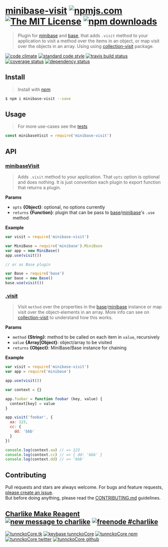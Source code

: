 # [minibase-visit][author-www-url] [![npmjs.com][npmjs-img]][npmjs-url] [![The MIT License][license-img]][license-url] [![npm downloads][downloads-img]][downloads-url] 

> Plugin for [minibase][] and [base][], that adds `.visit` method to your application to visit a method over the items in an object, or map visit over the objects in an array. Using using [collection-visit][] package.

[![code climate][codeclimate-img]][codeclimate-url] [![standard code style][standard-img]][standard-url] [![travis build status][travis-img]][travis-url] [![coverage status][coveralls-img]][coveralls-url] [![dependency status][david-img]][david-url]

## Install
> Install with [npm](https://www.npmjs.com/)

```sh
$ npm i minibase-visit --save
```

## Usage
> For more use-cases see the [tests](./test.js)

```js
const minibaseVisit = require('minibase-visit')
```

## API

### [minibaseVisit](index.js#L39)
> Adds `.visit` method to your application. That `opts` option is optional and does nothing. It is just convention each plugin to export function that returns a plugin.

**Params**

* `opts` **{Object}**: optional, no options currently    
* `returns` **{Function}**: plugin that can be pass to [base][]/[minibase][]'s `.use` method  

**Example**

```js
var visit = require('minibase-visit')

var MiniBase = require('minibase').MiniBase
var app = new MiniBase()
app.use(visit())

// or as Base plugin

var Base = require('base')
var base = new Base()
base.use(visit())
```

### [.visit](index.js#L84)
> Visit `method` over the properties in the [base][]/[minibase][] instance or map visit over the object-elements in an array. More info can see on [collection-visit][] to understand how this works.

**Params**

* `method` **{String}**: method to be called on each item in `value`, recursively    
* `value` **{Array|Object}**: object/array to be visited    
* `returns` **{Object}**: MiniBase/Base instance for chaining  

**Example**

```js
var visit = require('minibase-visit')
var app = require('minibase')

app.use(visit())

var context = {}

app.foobar = function foobar (key, value) {
  context[key] = value
}

app.visit('foobar', {
  aa: 123,
  cc: {
    dd: 'bbb'
  }
})

console.log(context.aa) // => 123
console.log(context.cc) // => { dd: 'bbb' }
console.log(context.dd) // => 'bbb'
```

## Contributing
Pull requests and stars are always welcome. For bugs and feature requests, [please create an issue](https://github.com/node-minibase/minibase-visit/issues/new).  
But before doing anything, please read the [CONTRIBUTING.md](./CONTRIBUTING.md) guidelines.

## [Charlike Make Reagent](http://j.mp/1stW47C) [![new message to charlike][new-message-img]][new-message-url] [![freenode #charlike][freenode-img]][freenode-url]

[![tunnckoCore.tk][author-www-img]][author-www-url] [![keybase tunnckoCore][keybase-img]][keybase-url] [![tunnckoCore npm][author-npm-img]][author-npm-url] [![tunnckoCore twitter][author-twitter-img]][author-twitter-url] [![tunnckoCore github][author-github-img]][author-github-url]

[base]: https://github.com/node-base/base
[collection-visit]: https://github.com/jonschlinkert/collection-visit
[minibase]: https://github.com/node-minibase/minibase

[npmjs-url]: https://www.npmjs.com/package/minibase-visit
[npmjs-img]: https://img.shields.io/npm/v/minibase-visit.svg?label=minibase-visit

[license-url]: https://github.com/node-minibase/minibase-visit/blob/master/LICENSE
[license-img]: https://img.shields.io/npm/l/minibase-visit.svg

[downloads-url]: https://www.npmjs.com/package/minibase-visit
[downloads-img]: https://img.shields.io/npm/dm/minibase-visit.svg

[codeclimate-url]: https://codeclimate.com/github/node-minibase/minibase-visit
[codeclimate-img]: https://img.shields.io/codeclimate/github/node-minibase/minibase-visit.svg

[travis-url]: https://travis-ci.org/node-minibase/minibase-visit
[travis-img]: https://img.shields.io/travis/node-minibase/minibase-visit/master.svg

[coveralls-url]: https://coveralls.io/r/node-minibase/minibase-visit
[coveralls-img]: https://img.shields.io/coveralls/node-minibase/minibase-visit.svg

[david-url]: https://david-dm.org/node-minibase/minibase-visit
[david-img]: https://img.shields.io/david/node-minibase/minibase-visit.svg

[standard-url]: https://github.com/feross/standard
[standard-img]: https://img.shields.io/badge/code%20style-standard-brightgreen.svg

[author-www-url]: http://www.tunnckocore.tk
[author-www-img]: https://img.shields.io/badge/www-tunnckocore.tk-fe7d37.svg

[keybase-url]: https://keybase.io/tunnckocore
[keybase-img]: https://img.shields.io/badge/keybase-tunnckocore-8a7967.svg

[author-npm-url]: https://www.npmjs.com/~tunnckocore
[author-npm-img]: https://img.shields.io/badge/npm-~tunnckocore-cb3837.svg

[author-twitter-url]: https://twitter.com/tunnckoCore
[author-twitter-img]: https://img.shields.io/badge/twitter-@tunnckoCore-55acee.svg

[author-github-url]: https://github.com/tunnckoCore
[author-github-img]: https://img.shields.io/badge/github-@tunnckoCore-4183c4.svg

[freenode-url]: http://webchat.freenode.net/?channels=charlike
[freenode-img]: https://img.shields.io/badge/freenode-%23charlike-5654a4.svg

[new-message-url]: https://github.com/tunnckoCore/ama
[new-message-img]: https://img.shields.io/badge/ask%20me-anything-green.svg

